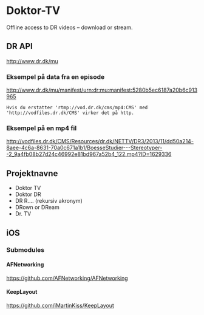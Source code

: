 # Doktor-TV

Offline access to DR videos – download or stream.



## DR API
http://www.dr.dk/mu

### Eksempel på data fra en episode
http://www.dr.dk/mu/manifest/urn:dr:mu:manifest:5280b5ec6187a20b6c913965

```
Hvis du erstatter 'rtmp://vod.dr.dk/cms/mp4:CMS' med 'http://vodfiles.dr.dk/CMS' virker det på http.
```

### Eksempel på en mp4 fil
http://vodfiles.dr.dk/CMS/Resources/dr.dk/NETTV/DR3/2013/11/dd50a214-8aee-4c6a-8631-70a0c671a1b1/BoesseStudier---Stereotyper--2_9a4fb08b27d24c46992e81bd967a52b4_122.mp4?ID=1629336



## Projektnavne
* Doktor TV
* Doktor DR
* DR R.... (rekursiv akronym)
* DRown or DReam
* Dr. TV



## iOS

### Submodules
#### AFNetworking
https://github.com/AFNetworking/AFNetworking
#### KeepLayout
https://github.com/iMartinKiss/KeepLayout



